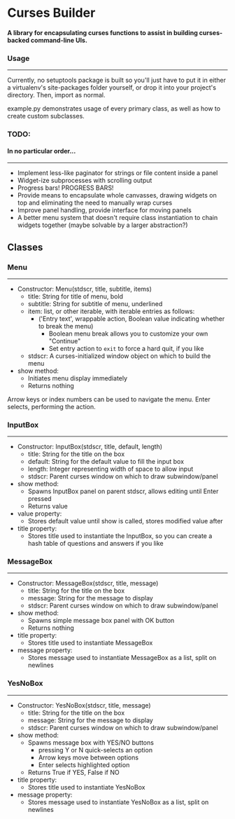 # Curses Builder
#### A library for encapsulating curses functions to assist in building curses-backed command-line UIs.

### Usage
---
Currently, no setuptools package is built so you'll just have to put it in either a virtualenv's site-packages folder yourself, or drop it into your project's directory. Then, import as normal.

example.py demonstrates usage of every primary class, as well as how to create custom subclasses.

### TODO:
#### In no particular order...
---
- Implement less-like paginator for strings or file content inside a panel
- Widget-ize subprocesses with scrolling output
- Progress bars! PROGRESS BARS!
- Provide means to encapsulate whole canvasses, drawing widgets on top and eliminating the need to manually wrap curses
- Improve panel handling, provide interface for moving panels
- A better menu system that doesn't require class instantiation to chain widgets together (maybe solvable by a larger abstraction?)

## Classes
### Menu
---
- Constructor: Menu(stdscr, title, subtitle, items)
  - title: String for title of menu, bold
  - subtitle: String for subtitle of menu, underlined
  - item: list, or other iterable, with iterable entries as follows:
    - ('Entry text', wrappable action, Boolean value indicating whether to break the menu)
      - Boolean menu break allows you to customize your own "Continue"
      - Set entry action to `exit` to force a hard quit, if you like
  - stdscr: A curses-initialized window object on which to build the menu
- show method:
  - Initiates menu display immediately
  - Returns nothing

Arrow keys or index numbers can be used to navigate the menu. Enter selects, performing the action.

### InputBox
---
- Constructor: InputBox(stdscr, title, default, length)
  - title: String for the title on the box
  - default: String for the default value to fill the input box
  - length: Integer representing width of space to allow input
  - stdscr: Parent curses window on which to draw subwindow/panel
- show method:
  - Spawns InputBox panel on parent stdscr, allows editing until Enter pressed
  - Returns value
- value property:
  - Stores default value until show is called, stores modified value after
- title property:
  - Stores title used to instantiate the InputBox, so you can create a hash table of questions and answers if you like

### MessageBox
---
- Constructor: MessageBox(stdscr, title, message)
  - title: String for the title on the box
  - message: String for the message to display
  - stdscr: Parent curses window on which to draw subwindow/panel
- show method:
  - Spawns simple message box panel with OK button
  - Returns nothing
- title property:
  - Stores title used to instantiate MessageBox
- message property:
  - Stores message used to instantiate MessageBox as a list, split on newlines

### YesNoBox
---
- Constructor: YesNoBox(stdscr, title, message)
  - title: String for the title on the  box
  - message: String for the message to display
  - stdscr: Parent curses window on which to draw subwindow/panel
- show method:
  - Spawns message box with YES/NO buttons
    - pressing Y or N quick-selects an option
    - Arrow keys move between options
    - Enter selects highlighted option
  - Returns True if YES, False if NO
- title property:
  - Stores title used to instantiate YesNoBox
- message property:
  - Stores message used to instantiate YesNoBox as a list, split on newlines
